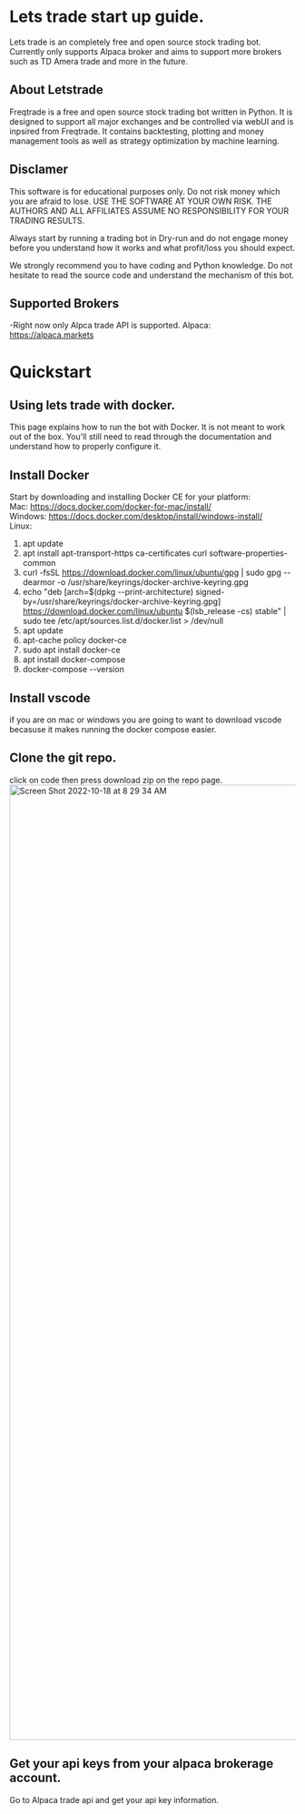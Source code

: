 # Lets trade start up guide.
Lets trade is an completely free and open source stock trading bot. Currently only supports Alpaca broker and aims to support more brokers such as TD Amera trade and more in the future. 

## About Letstrade 
Freqtrade is a free and open source stock trading bot written in Python. It is designed to support all major exchanges and be controlled via webUI and is inpsired from Freqtrade. It contains backtesting, plotting and money management tools as well as strategy optimization by machine learning.

## Disclamer
This software is for educational purposes only. Do not risk money which you are afraid to lose. USE THE SOFTWARE AT YOUR OWN RISK. THE AUTHORS AND ALL AFFILIATES ASSUME NO RESPONSIBILITY FOR YOUR TRADING RESULTS.

Always start by running a trading bot in Dry-run and do not engage money before you understand how it works and what profit/loss you should expect.

We strongly recommend you to have coding and Python knowledge. Do not hesitate to read the source code and understand the mechanism of this bot.

## Supported Brokers 
-Right now only Alpca trade API is supported. 
Alpaca: https://alpaca.markets 

# Quickstart 
## Using lets trade with docker. 
This page explains how to run the bot with Docker. It is not meant to work out of the box. You'll still need to read through the documentation and understand how to properly configure it.
## Install Docker
Start by downloading and installing Docker CE for your platform: <br>
Mac: https://docs.docker.com/docker-for-mac/install/ <br>
Windows: https://docs.docker.com/desktop/install/windows-install/ <br>
Linux: 
1. apt update <br>
2. apt install apt-transport-https ca-certificates curl software-properties-common <br>
3. curl -fsSL https://download.docker.com/linux/ubuntu/gpg | sudo gpg --dearmor -o /usr/share/keyrings/docker-archive-keyring.gpg <br>
4. echo "deb [arch=$(dpkg --print-architecture) signed-by=/usr/share/keyrings/docker-archive-keyring.gpg] https://download.docker.com/linux/ubuntu $(lsb_release -cs) stable" | sudo tee /etc/apt/sources.list.d/docker.list > /dev/null <br>
5. apt update <br>
6. apt-cache policy docker-ce <br>
7. sudo apt install docker-ce <br>
8. apt install docker-compose <br>
9. docker-compose --version

## Install vscode 
if you are on mac or windows you are going to want to download vscode becasuse it makes running the docker compose easier. 
## Clone the git repo.
click on code then press download zip on the repo page. 
<img width="1680" alt="Screen Shot 2022-10-18 at 8 29 34 AM" src="https://user-images.githubusercontent.com/115838844/196429812-e91d28e5-a532-4d5f-a185-3fe61a311d9b.png">

## Get your api keys from your alpaca brokerage account. 
Go to Alpaca trade api and get your api key information. 
